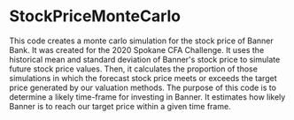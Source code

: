 # StockPriceMonteCarlo
This code creates a monte carlo simulation for the stock price of Banner Bank. It was created for the 2020 Spokane CFA Challenge.
It uses the historical mean and standard deviation of Banner's stock price to simulate future stock price values. Then, it calculates
the proportion of those simulations in which the forecast stock price meets or exceeds the target price generated by our valuation
methods.
The purpose of this code is to determine a likely time-frame for investing in Banner. It estimates how likely Banner is to reach our target price within a given time frame.
